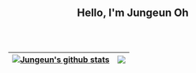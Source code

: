 
<p align="center">
 <h2 align="center">Hello, I'm Jungeun Oh</h2>
</p>

<br />
<!-- 
<code><img height="20" alt="javascript" src="https://raw.githubusercontent.com/github/explore/80688e429a7d4ef2fca1e82350fe8e3517d3494d/topics/javascript/javascript.png"></code>
<code><img height="20" alt="typescript" src="https://raw.githubusercontent.com/github/explore/80688e429a7d4ef2fca1e82350fe8e3517d3494d/topics/typescript/typescript.png"></code>
<code><img height="20" alt="react" src="https://raw.githubusercontent.com/github/explore/80688e429a7d4ef2fca1e82350fe8e3517d3494d/topics/react/react.png"></code>
<code><img height="20" alt="nodejs" src="https://raw.githubusercontent.com/github/explore/80688e429a7d4ef2fca1e82350fe8e3517d3494d/topics/nodejs/nodejs.png"></code>   
 -->

<br/>

<!-- 
![Jungeun's GitHub stats](https://github-readme-stats.vercel.app/api?username=jungeuno&show_icons=true&theme=radical)
[![Top Langs](https://github-readme-stats.vercel.app/api/top-langs/?username=jungeuno&layout=compact)](https://github.com/anuraghazra/github-readme-stats)
 -->


| <a href="https://github.com/anuraghazra/github-readme-stats"><img align="center" src="https://github-readme-stats.vercel.app/api?username=jungeuno&show_icons=true&include_all_commits=true&theme=buefy&hide_border=true" alt="Jungeun's github stats" /></a> | <a href="https://github.com/anuraghazra/github-readme-stats"><img align="center" src="https://github-readme-stats.vercel.app/api/top-langs/?username=jungeuno&layout=compact&theme=buefy&hide_border=true" /></a> |
| ------------- | ------------- |

<!-- 
#### Top Repositories


<a href="https://github.com/jungeuno/github-readme-stats">
  <img align="center" src="https://github-readme-stats.vercel.app/api/pin/?username=jungeuno&repo=github-readme-stats&theme=buefy" />
</a>
<a href="https://github.com/jungeuno/jungeuno.github.io">
  <img align="center" src="https://github-readme-stats.vercel.app/api/pin/?username=jungeuno&repo=jungeuno.github.io&theme=buefy" />
</a>
 -->
<br />

<!--
**jungeuno/jungeuno** is a ✨ _special_ ✨ repository because its `README.md` (this file) appears on your GitHub profile.

Here are some ideas to get you started:

- 🔭 I’m currently working on ...
- 🌱 I’m currently learning ...
- 👯 I’m looking to collaborate on ...
- 🤔 I’m looking for help with ...
- 💬 Ask me about ...
- 📫 How to reach me: ...
- 😄 Pronouns: ...
- ⚡ Fun fact: ...
-->
